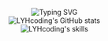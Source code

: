 <p align="center">
    <img src="https://readme-typing-svg.herokuapp.com/?lines=Hi,+there.+👋&nbsp;+I'm+Yuanhao+Li!;Nice+to+meet+you,+my+friend!+😄&multiline=true&height=60&duration=2000&pause=1000&center=true" alt="Typing SVG" /><br />
    <img src="https://github-readme-stats.vercel.app/api?username=LYHcoding&show_icons=true&hide=issues,contribs&commits_year=2025&theme=ambient_gradient&rank_icon=github" alt="LYHcoding's GitHub stats"><br />
    <img src="https://skillicons.dev/icons?i=git,github,gitlab,markdown,vscode,html,css,vue,js,python,java,django,mysql" alt="LYHcoding's skills">
</p>
<!-- GitHub other stats content: 
    &hide=stars,commits,prs,issues,contribs
    &show=reviews,discussions_started,discussions_answered,prs_merged,prs_merged_percentage
    &commits_year=2021
    &theme="https://github.com/anuraghazra/github-readme-stats/blob/master/themes/README.md"
    &rank_icon=github,percentile (默认为评级) -->

<!-- [![Typing SVG](https://readme-typing-svg.demolab.com/?lines=Hi,+there.+👋&nbsp;+I'm+Yuanhao+Li!;Nice+to+meet+you,+my+friend!+😄&multiline=true&height=60&duration=2000&pause=1000)](https://git.io/typing-svg) -->

<!-- Get GitHub stats on your READMEs! -->
<!-- ![LYHcoding's GitHub stats](https://github-readme-stats.vercel.app/api?username=LYHcoding&show_icons=true&theme=cobalt) -->

<!-- icons list：https://github.com/tandpfun/skill-icons#readme -->
<!-- ![LYHcoding's skills](https://skillicons.dev/icons?i=git,github,gitlab,markdown,vscode,html,css,vue,js,python,java,django,mysql) -->


<!--
**LYHcoding/LYHcoding** is a ✨ _special_ ✨ repository because its `README.md` (this file) appears on your GitHub profile.
Here are some ideas to get you started:
- 🔭 I’m currently working on ...
- 🌱 I’m currently learning ...
- 👯 I’m looking to collaborate on ...
- 🤔 I’m looking for help with ...
- 💬 Ask me about ...
- 📫 How to reach me: ...
- 😄 Pronouns: ...
- ⚡ Fun fact: ...
-->
